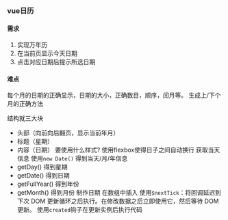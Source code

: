 ### vue日历
#### 需求
1. 实现万年历
2. 在当前页显示今天日期
3. 点击对应日期后提示所选日期

#### 难点
每个月的日期的正确显示，日期的大小，正确数目，顺序，闰月等。
生成上/下个月的正确方法

结构就三大块
- 头部（向前向后翻页，显示当前年月）
- 标题（星期）
- 内容（日期）
要使用什么样式?
使用flexbox使得日子之间自动换行
获取当天信息
使用`new Date()` 得到当天/月/年信息
- getDay() 得到星期
- getDate() 得到日期
- getFullYear() 得到年份
- getMonth() 得到月份
制作日期
在数组中插入
使用`$nextTick`：将回调延迟到下次 DOM 更新循环之后执行。在修改数据之后立即使用它，然后等待 DOM 更新。
使用`created`钩子在更新实例后执行代码